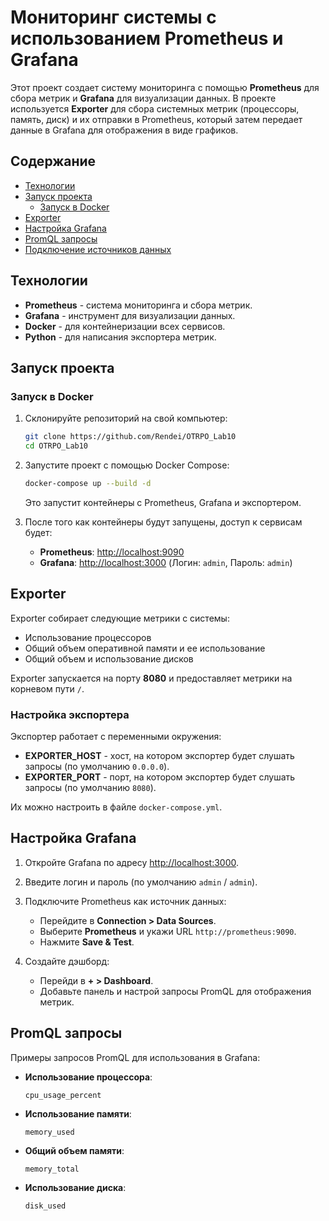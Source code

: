 # Мониторинг системы с использованием Prometheus и Grafana

Этот проект создает систему мониторинга с помощью **Prometheus** для сбора метрик и **Grafana** для визуализации данных. В проекте используется **Exporter** для сбора системных метрик (процессоры, память, диск) и их отправки в Prometheus, который затем передает данные в Grafana для отображения в виде графиков.

## Содержание

- [Технологии](#технологии)
- [Запуск проекта](#запуск-проекта)
  - [Запуск в Docker](#запуск-в-docker)
- [Exporter](#exporter)
- [Настройка Grafana](#настройка-grafana)
- [PromQL запросы](#promql-запросы)
- [Подключение источников данных](#подключение-источников-данных)

## Технологии

- **Prometheus** - система мониторинга и сбора метрик.
- **Grafana** - инструмент для визуализации данных.
- **Docker** - для контейнеризации всех сервисов.
- **Python** - для написания экспортера метрик.

## Запуск проекта

### Запуск в Docker

1. Склонируйте репозиторий на свой компьютер:
   
   ```bash
   git clone https://github.com/Rendei/OTRPO_Lab10
   cd OTRPO_Lab10
   ```

2. Запустите проект с помощью Docker Compose:

   ```bash
   docker-compose up --build -d
   ```

   Это запустит контейнеры с Prometheus, Grafana и экспортером.

3. После того как контейнеры будут запущены, доступ к сервисам будет:

   - **Prometheus**: [http://localhost:9090](http://localhost:9090)
   - **Grafana**: [http://localhost:3000](http://localhost:3000) (Логин: `admin`, Пароль: `admin`)

## Exporter

Exporter собирает следующие метрики с системы:

- Использование процессоров
- Общий объем оперативной памяти и ее использование
- Общий объем и использование дисков

Exporter запускается на порту **8080** и предоставляет метрики на корневом пути `/`.

### Настройка экспортера

Экспортер работает с переменными окружения:

- **EXPORTER_HOST** - хост, на котором экспортер будет слушать запросы (по умолчанию `0.0.0.0`).
- **EXPORTER_PORT** - порт, на котором экспортер будет слушать запросы (по умолчанию `8080`).

Их можно настроить в файле `docker-compose.yml`.

## Настройка Grafana

1. Откройте Grafana по адресу [http://localhost:3000](http://localhost:3000).
2. Введите логин и пароль (по умолчанию `admin` / `admin`).
3. Подключите Prometheus как источник данных:
   - Перейдите в **Connection > Data Sources**.
   - Выберите **Prometheus** и укажи URL `http://prometheus:9090`.
   - Нажмите **Save & Test**.

4. Создайте дэшборд:
   - Перейди в **+ > Dashboard**.
   - Добавьте панель и настрой запросы PromQL для отображения метрик.
   

## PromQL запросы

Примеры запросов PromQL для использования в Grafana:

- **Использование процессора**:
  ```promQL
  cpu_usage_percent
  ```
  
- **Использование памяти**:
  ```promQL
  memory_used
  ```

- **Общий объем памяти**:
  ```promQL
  memory_total
  ```

- **Использование диска**:
  ```promQL
  disk_used
  ```